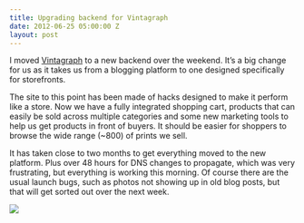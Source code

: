 ```yaml
---
title: Upgrading backend for Vintagraph
date: 2012-06-25 05:00:00 Z
layout: post
---
```


I moved [Vintagraph](http://www.vintagraph.com/) to a new backend over the weekend. It’s a big change for us as it takes us from a blogging platform to one designed specifically for storefronts.

The site to this point has been made of hacks designed to make it perform like a store. Now we have a fully integrated shopping cart, products that can easily be sold across multiple categories and some new marketing tools to help us get products in front of buyers. It should be easier for shoppers to browse the wide range (~800) of prints we sell.

It has taken close to two months to get everything moved to the new platform. Plus over 48 hours for DNS changes to propagate, which was very frustrating, but everything is working this morning. Of course there are the usual launch bugs, such as photos not showing up in old blog posts, but that will get sorted out over the next week.

![](/assets/images/vintagraph-upgrade.png)
